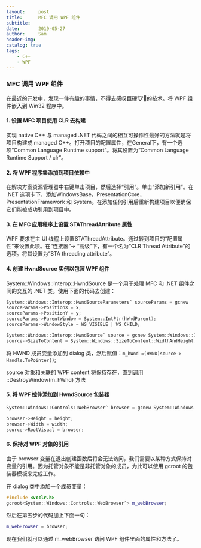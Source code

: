 ```yaml
---
layout:     post
title:      MFC 调用 WPF 组件
subtitle:   
date:       2019-05-27
author:     Sam
header-img: 
catalog: true
tags:
    - C++
    - WPF
---
```

### MFC 调用 WPF 组件

在最近的开发中，发现一件有趣的事情，不得去感叹巨硬🐮🍺的技术。将 WPF 组件嵌入到 Win32 程序中。

#### 1. 设置 MFC 项目使用 CLR 去构建

实现 native C++ 与 managed .NET 代码之间的相互可操作性最好的方法就是将项目构建成 managed C++。打开项目的配置属性，在General下，有一个选项“Common Language Runtime support”。将其设置为“Common Language Runtime Support / clr”。

#### 2. 将 WPF 程序集添加到项目依赖中

在解决方案资源管理器中右键单击项目，然后选择“引用”。单击“添加新引用”。在 .NET 选项卡下，添加WindowsBase，PresentationCore，PresentationFramework 和 System。在添加任何引用后重新构建项目以便确保它们能被成功引用到项目中。

#### 3. 在 MFC 应用程序上设置 STAThreadAttribute 属性

WPF 要求在主 UI 线程上设置STAThreadAttribute。通过转到项目的“配置属性”来设置此项。在“连接器”-> “高级”下，有一个名为“CLR Thread Attribute”的选项。将其设置为“STA threading attribute”。

#### 4. 创建 HwndSource 实例以包装 WPF 组件

System::Windows::Interop::HwndSource 是一个用于处理 MFC 和 .NET 组件之间的交互的 .NET 类。使用下面的代码去创建：

```C++
System::Windows::Interop::HwndSourceParameters^ sourceParams = gcnew     System::Windows::Interop::HwndSourceParameters("MyWindowName");
sourceParams->PositionX = x;
sourceParams->PositionY = y;
sourceParams->ParentWindow = System::IntPtr(hWndParent);
sourceParams->WindowStyle = WS_VISIBLE | WS_CHILD;

System::Windows::Interop::HwndSource^ source = gcnew System::Windows::Interop::HwndSource(*sourceParams);
source->SizeToContent = System::Windows::SizeToContent::WidthAndHeight;
```

将 HWND 成员变量添加到 dialog 类，然后赋值：```m_hWnd =(HWND)source-> Handle.ToPointer()```;

source 对象和关联的 WPF content 将保持存在，直到调用 ::DestroyWindow(m_hWnd) 方法

#### 5. 将 WPF 控件添加到 HwndSource 包装器

```C++
System::Windows::Controls::WebBrowser^ browser = gcnew System::Windows::Controls::WebBrowser();

browser->Height = height;
browser->Width = width;
source->RootVisual = browser;
```

#### 6. 保持对 WPF 对象的引用

由于 browser 变量在退出创建函数后将会无法访问，我们需要以某种方式保持对变量的引用。因为托管对象不能是非托管对象的成员，为此可以使用 gcroot 的包装器模板来完成工作。

在 dialog 类中添加一个成员变量：

```C++
#include <vcclr.h>
gcroot<System::Windows::Controls::WebBrowser^> m_webBrowser;
```

然后在第五步的代码加上下面一句：


```C++
m_webBrowser = browser;
```

现在我们就可以通过 m_webBrowser 访问 WPF 组件里面的属性和方法了。